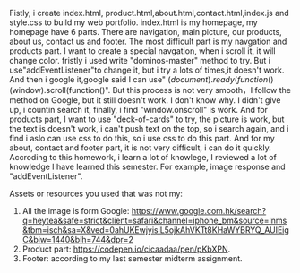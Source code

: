Fistly, i create index.html, product.html,about.html,contact.html,index.js and style.css to build my web portfolio. index.html is my homepage, my homepage have 6 parts. There are navigation, main picture, our products, about us, contact us and footer. The most difficult part is my navgation and products part. I want to create a special navgation, when i scroll it, it will change color. fristly i used write "dominos-master" method to try. But i use"addEventListener"to change it, but i try a lots of times,it doesn't work. And then i google it,google said I can use" $(document).ready(function()$(window).scroll(function()". But this process is not very smooth，I follow the method on Google, but it still doesn't work. I don't know why. I didn't give up, i countin search it, finally, i find "window.onscroll" is work. And for products part, I want to use "deck-of-cards" to try, the picture is work, but the text is doesn't work, i can't push text on the top, so i search again, and i find i aslo can use css to do this, so i use css to do this part. And for my about, contact and footer part, it is not very difficult, i can do it quickly. Accroding to this homework, i learn a lot of knowlege, I reviewed a lot of knowledge I have learned this semester. For example, image response and "addEventListener".


Assets or resources you used that was not my: 
1. All the image is form Google: 
https://www.google.com.hk/search?q=heytea&safe=strict&client=safari&channel=iphone_bm&source=lnms&tbm=isch&sa=X&ved=0ahUKEwjyisiL5ojkAhVKTt8KHaWYBRYQ_AUIEigC&biw=1440&bih=744&dpr=2
2. Product part: https://codepen.io/cicaadaa/pen/pKbXPN.
3. Footer: according to my last semester midterm assignment. 



